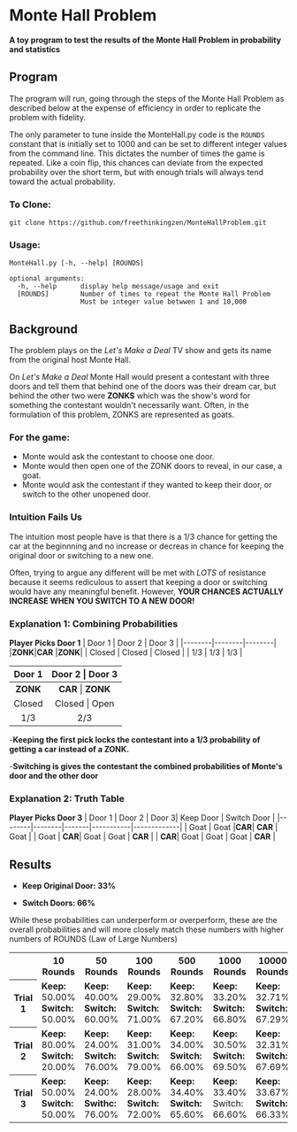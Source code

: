 # Monte Hall Problem
**A toy program to test the results of the Monte Hall Problem in probability and statistics**

## Program
The program will run, going through the steps of the Monte Hall Problem as described below
at the expense of efficiency in order to replicate the problem with fidelity.

The only parameter to tune inside the MonteHall.py code is the ```ROUNDS``` constant that
is initially set to 1000 and can be set to different integer values from the command line.
This dictates the number of times the game is repeated. Like a coin flip, this chances can
deviate from the expected probability over the short term, but with enough trials will always
tend toward the actual probability.

### To Clone:
```git clone https://github.com/freethinkingzen/MonteHallProblem.git```

### Usage:
```
MonteHall.py [-h, --help] [ROUNDS]

optional arguments:
  -h, --help      display help message/usage and exit
  [ROUNDS]        Number of times to repeat the Monte Hall Problem
                  Must be integer value betwwen 1 and 10,000
```

## Background
The problem plays on the *Let's Make a Deal* TV show and gets its name from the original host
Monte Hall.

On *Let's Make a Deal* Monte Hall would present a contestant with three doors and tell them
that behind one of the doors was their dream car, but behind the other two were **ZONKS**
which was the show's word for something the contestant wouldn't necessarily want. Often, in
the formulation of this problem, ZONKS are represented as goats.

### For the game:
- Monte would ask the contestant to choose one door.
- Monte would then open one of the ZONK doors to reveal, in our case, a goat.
- Monte would ask the contestant if they wanted to keep their door, or switch to the other
  unopened door.

### Intuition Fails Us
The intuition most people have is that there is a 1/3 chance for getting the car at the
beginnning and no increase or decreas in chance for keeping the original door or switching to a new one.

Often, trying to argue any different will be met with *LOTS* of resistance because it seems 
rediculous to assert that keeping a door or switching would have any meaningful benefit.
However, **YOUR CHANCES ACTUALLY INCREASE WHEN YOU SWITCH TO A NEW DOOR!**

### Explanation 1: Combining Probabilities
**Player Picks Door 1**
| Door 1 | Door 2 | Door 3 |
|--------|--------|--------|
|**ZONK**|**CAR** |**ZONK**|
| Closed | Closed | Closed |
| 1/3    | 1/3    | 1/3    |

| Door 1 | Door 2 \| Door 3 |
|:------:|:----------------:|
|**ZONK**|**CAR** \| **ZONK**|
| Closed | Closed \| Open   |
| 1/3    |       2/3        |

-**Keeping the first pick locks the contestant into a 1/3 probability of getting a car instead
of a ZONK.**

-**Switching is gives the contestant the combined probabilities of Monte's door and the other door**


### Explanation 2: Truth Table
**Player Picks Door 3**
| Door 1 | Door 2 | Door 3| Keep Door | Switch Door |
|--------|--------|-------|-----------|-------------|
| Goat   | Goat   |**CAR**| **CAR**   | Goat        |
| Goat   | **CAR**| Goat  | Goat      | **CAR**     |
| **CAR**| Goat   | Goat  | Goat      | **CAR**     |


## Results
 
- **Keep Original Door: 33%**

- **Switch Doors: 66%**

While these probabilities can underperform or overperform, these are the overall probabilities
and will more closely match these numbers with higher numbers of ROUNDS (Law of Large Numbers)
<table>
  <tr>
    <th></th>
    <th scope="col">10 Rounds</th>
    <th scope="col">50 Rounds</th>
    <th scope="col">100 Rounds</th>
    <th scope="col">500 Rounds</th>
    <th scope="col">1000 Rounds</th>
    <th scope="col">10000 Rounds</th>
  </tr>
  <tr>
    <th scope="row">Trial 1</th>
    <td><!---ROUNDS: 10---><b>Keep:</b> 50.00%</br><b>Switch:</b> 50.00%</td>
    <td><!---ROUNDS: 50---><b>Keep:</b> 40.00%</br><b>Switch:</b> 60.00%</td>
    <td><!---ROUNDS: 100---><b>Keep:</b> 29.00%</br><b>Switch:</b> 71.00%</td>
    <td><!---ROUNDS: 500---><b>Keep:</b> 32.80%</br><b>Switch:</b> 67.20%</td>
    <td><!---ROUNDS: 1000---><b>Keep:</b> 33.20%</br><b>Switch:</b> 66.80%</td>
    <td><!---ROUNDS: 10,000---><b>Keep:</b> 32.71%</br><b>Switch:</b> 67.29%</td>
  </tr>
  <tr>
    <th scope="row">Trial 2</th>
    <td><!---ROUNDS: 10---><b>Keep:</b> 80.00%</br><b>Switch:</b> 20.00%</td>
    <td><!---ROUNDS: 50---><b>Keep:</b> 24.00%</br><b>Switch:</b> 76.00%</td>
    <td><!---ROUNDS: 100---><b>Keep:</b> 31.00%</br><b>Switch:</b> 79.00%</td>
    <td><!---ROUNDS: 500---><b>Keep:</b> 34.00%</br><b>Switch:</b> 66.00%</td>
    <td><!---ROUNDS: 1000---><b>Keep:</b> 30.50%</br><b>Switch:</b> 69.50%</td>
    <td><!---ROUNDS: 10,000---><b>Keep:</b> 32.31%</br><b>Switch:</b> 67.69%</td>      
  </tr>
  <tr>
    <th scope="row">Trial 3</th>
    <td><!---ROUNDS: 10---><b>Keep:</b> 50.00%</br><b>Switch:</b> 50.00%</td>
    <td><!---ROUNDS: 50---><b>Keep:</b> 24.00%</br><b>Swithc:</b> 76.00%</td>
    <td><!---ROUNDS: 100---><b>Keep:</b> 28.00%</br><b>Switch:</b> 72.00%</td>
    <td><!---ROUNDS: 500---><b>Keep:</b> 34.40%</br><b>Switch:</b> 65.60%</td>
    <td><!---ROUNDS: 1000---><b>Keep:</b> 33.40%</br>Switch: 66.60%</td>
    <td><!---ROUNDS: 10,000---><b>Keep:</b> 33.67%</br><b>Switch:</b> 66.33%</td>
  </tr>
</table>
    
